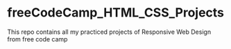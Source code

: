 # freeCodeCamp_HTML_CSS_Projects
This repo contains all my practiced projects of Responsive Web Design from free code camp
